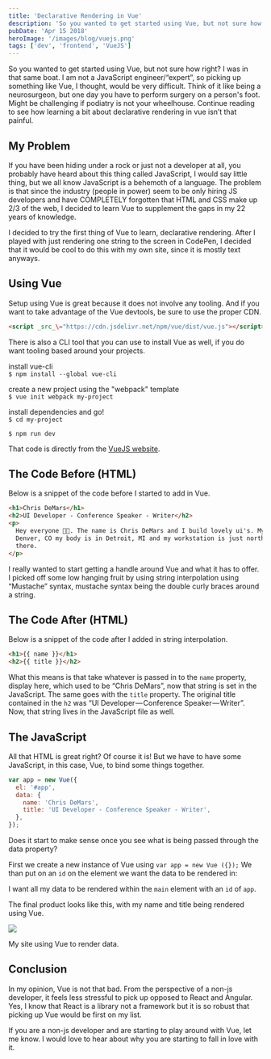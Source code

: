 ```yaml
---
title: 'Declarative Rendering in Vue'
description: 'So you wanted to get started using Vue, but not sure how right? I was in that same boat. I am not a JavaScript engineer/“expert”, so…'
pubDate: 'Apr 15 2018'
heroImage: '/images/blog/vuejs.png'
tags: ['dev', 'frontend', 'VueJS']
---
```


So you wanted to get started using Vue, but not sure how right? I was in that same boat. I am not a JavaScript engineer/“expert”, so picking up something like Vue, I thought, would be very difficult. Think of it like being a neurosurgeon, but one day you have to perform surgery on a person's foot. Might be challenging if podiatry is not your wheelhouse. Continue reading to see how learning a bit about declarative rendering in vue isn’t that painful.

## My Problem

If you have been hiding under a rock or just not a developer at all, you probably have heard about this thing called JavaScript, I would say little thing, but we all know JavaScript is a behemoth of a language. The problem is that since the industry (people in power) seem to be only hiring JS developers and have COMPLETELY forgotten that HTML and CSS make up 2/3 of the web, I decided to learn Vue to supplement the gaps in my 22 years of knowledge.

I decided to try the first thing of Vue to learn, declarative rendering. After I played with just rendering one string to the screen in CodePen, I decided that it would be cool to do this with my own site, since it is mostly text anyways.

## Using Vue

Setup using Vue is great because it does not involve any tooling. And if you want to take advantage of the Vue devtools, be sure to use the proper CDN.

```html
<script _src_\="https://cdn.jsdelivr.net/npm/vue/dist/vue.js"></script>
```

There is also a CLI tool that you can use to install Vue as well, if you do want tooling based around your projects.

install vue-cli  
`$ npm install --global vue-cli`

create a new project using the "webpack" template  
`$ vue init webpack my-project`

install dependencies and go!  
`$ cd my-project`

`$ npm run dev`

That code is directly from the [VueJS website](https://vuejs.org/v2/guide/installation.html).

## The Code Before (HTML)

Below is a snippet of the code before I started to add in Vue.

```html
<h1>Chris DeMars</h1>
<h2>UI Developer - Conference Speaker - Writer</h2>
<p>
  Hey everyone 👋🏻. The name is Chris DeMars and I build lovely ui's. My ❤️ is in
  Denver, CO my body is in Detroit, MI and my workstation is just north of
  there.
</p>
```

I really wanted to start getting a handle around Vue and what it has to offer. I picked off some low hanging fruit by using string interpolation using “Mustache” syntax, mustache syntax being the double curly braces around a string.

## The Code After (HTML)

Below is a snippet of the code after I added in string interpolation.

```html
<h1>{{ name }}</h1>
<h2>{{ title }}</h2>
```

What this means is that take whatever is passed in to the `name` property, display here, which used to be “Chris DeMars”, now that string is set in the JavaScript. The same goes with the `title` property. The original title contained in the `h2` was “UI Developer — Conference Speaker — Writer”. Now, that string lives in the JavaScript file as well.

## The JavaScript

All that HTML is great right? Of course it is! But we have to have some JavaScript, in this case, Vue, to bind some things together.

```js
var app = new Vue({
  el: '#app',
  data: {
    name: 'Chris DeMars',
    title: 'UI Developer - Conference Speaker - Writer',
  },
});
```

Does it start to make sense once you see what is being passed through the data property?

First we create a new instance of Vue using `var app = new Vue ({});` We than put on an `id` on the element we want the data to be rendered in:

<main _class_\="wrapper" id="app">  
    <!-- Code goes here -->  
</main>

I want all my data to be rendered within the `main` element with an `id` of `app`.

The final product looks like this, with my name and title being rendered using Vue.

![](https://cdn-images-1.medium.com/max/800/1*PuH85n-itFklrpcDg50azQ.png)

My site using Vue to render data.

## Conclusion

In my opinion, Vue is not that bad. From the perspective of a non-js developer, it feels less stressful to pick up opposed to React and Angular. Yes, I know that React is a library not a framework but it is so robust that picking up Vue would be first on my list.

If you are a non-js developer and are starting to play around with Vue, let me know. I would love to hear about why you are starting to fall in love with it.
